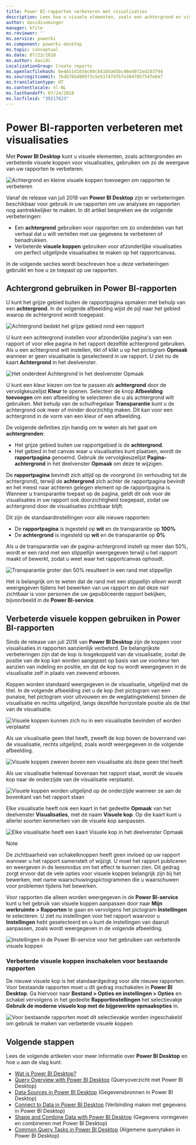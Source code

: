 ```yaml
---
title: Power BI-rapporten verbeteren met visualisaties
description: Lees hoe u visuele elementen, zoals een achtergrond en visuele koppen, gebruikt voor het verbeteren van rapporten
author: davidiseminger
manager: kfile
ms.reviewer: ''
ms.service: powerbi
ms.component: powerbi-desktop
ms.topic: conceptual
ms.date: 07/23/2018
ms.author: davidi
LocalizationGroup: Create reports
ms.openlocfilehash: be4651d1658c80c84105a65bc48e4072ed203794
ms.sourcegitcommit: 7bdb76bd80973c5e5174747b7e304705754fe647
ms.translationtype: HT
ms.contentlocale: nl-NL
ms.lasthandoff: 07/24/2018
ms.locfileid: "39217623"
---
```

# <a name="use-visual-elements-to-enhance-power-bi-reports"></a>Power BI-rapporten verbeteren met visualisaties

Met **Power BI Desktop** kunt u visuele elementen, zoals achtergronden en verbeterde visuele koppen voor visualisaties, gebruiken om zo de weergave van uw rapporten te verbeteren.

![Achtergrond en kleine visuele koppen toevoegen om rapporten te verbeteren](media/desktop-visual-elements-for-reports/visual-elements-for-reports_01.png)

Vanaf de release van juli 2018 van **Power BI Desktop** zijn er verbeteringen beschikbaar voor gebruik in uw rapporten om uw analyses en rapporten nog aantrekkelijker te maken. In dit artikel bespreken we de volgende verbeteringen: 

* Een **achtergrond** gebruiken voor rapporten om zo onderdelen van het verhaal dat u wilt vertellen met uw gegevens te verbeteren of benadrukken.
* Verbeterde **visuele koppen** gebruiken voor afzonderlijke visualisaties om perfect uitgelijnde visualisaties te maken op het rapportcanvas. 

In de volgende secties wordt beschreven hoe u deze verbeteringen gebruikt en hoe u ze toepast op uw rapporten.

## <a name="using-wallpaper-in-power-bi-reports"></a>Achtergrond gebruiken in Power BI-rapporten

U kunt het grijze gebied buiten de rapportpagina opmaken met behulp van een **achtergrond**. In de volgende afbeelding wijst de pijl naar het gebied waarop de achtergrond wordt toegepast. 

![Achtergrond bedekt het grijze gebied rond een rapport](media/desktop-visual-elements-for-reports/visual-elements-for-reports_02.png)

U kunt een achtergrond instellen voor afzonderlijke pagina's van een rapport of voor elke pagina in het rapport dezelfde achtergrond gebruiken. Als u een achtergrond wilt instellen, tikt of klikt u op het pictogram **Opmaak** wanneer er geen visualisatie is geselecteerd in uw rapport. U ziet nu de kaart **Achtergrond** in het deelvenster.

![Het onderdeel Achtergrond in het deelvenster Opmaak](media/desktop-visual-elements-for-reports/visual-elements-for-reports_03.png)

U kunt een kleur kiezen om toe te passen als **achtergrond** door de vervolgkeuzelijst **Kleur** te openen. Selecteer de knop **Afbeelding toevoegen** om een afbeelding te selecteren die u als achtergrond wilt gebruiken. Met behulp van de schuifregelaar **Transparantie** kunt u de achtergrond ook meer of minder doorzichtig maken. Dit kan voor een achtergrond in de vorm van een kleur of een afbeelding.

De volgende definities zijn handig om te weten als het gaat om **achtergronden**:

* Het grijze gebied buiten uw rapportgebied is de **achtergrond**.
* Het gebied in het canvas waar u visualisaties kunt plaatsen, wordt de **rapportpagina** genoemd. Gebruik de vervolgkeuzelijst **Pagina-achtergrond** in het deelvenster **Opmaak** om deze te wijzigen.

De **rapportpagina** bevindt zich altijd op de voorgrond (in verhouding tot de achtergrond), terwijl de **achtergrond** zich achter de rapportpagina bevindt en het meest naar achteren gelegen element op de rapportpagina is. Wanneer u transparantie toepast op de pagina, geldt dit ook voor de visualisaties in uw rapport ook doorzichtigheid toegepast, zodat uw achtergrond door de visualisaties zichtbaar blijft.

Dit zijn de standaardinstellingen voor alle nieuwe rapporten:

* De **rapportpagina** is ingesteld op **wit** en de transparantie op **100%**
* De **achtergrond** is ingesteld op **wit** en de transparantie op **0%**

Als u de transparantie van de pagina-achtergrond instelt op meer dan 50%, wordt er een rand met een stippellijn weergegeven terwijl u het rapport maakt of bewerkt, zodat u weet waar het rapportcanvas ophoudt. 

![Transparantie groter dan 50% resulteert in een rand met stippellijn](media/desktop-visual-elements-for-reports/visual-elements-for-reports_04.png)

Het is belangrijk om te weten dat de rand met een stippellijn *alleen* wordt weergegeven tijdens het bewerken van uw rapport en dat deze *niet* zichtbaar is voor personen die uw gepubliceerde rapport bekijken, bijvoorbeeld in de **Power BI-service**.


## <a name="using-improved-visual-headers-in-power-bi-reports"></a>Verbeterde visuele koppen gebruiken in Power BI-rapporten

Sinds de release van juli 2018 van **Power BI Desktop** zijn de koppen voor visualisaties in rapporten aanzienlijk verbeterd. De belangrijkste verbeteringen zijn dat de kop is losgekoppeld van de visualisatie, zodat de positie van de kop kan worden aangepast op basis van uw voorkeur ten aanzien van indeling en positie, en dat de kop nu wordt weergegeven in de visualisatie zelf in plaats van zwevend erboven. 

Koppen worden standaard weergegeven in de visualisatie, uitgelijnd met de titel. In de volgende afbeelding ziet u de kop (het pictogram van een punaise, het pictogram voor uitvouwen en de weglatingstekens) binnen de visualisatie en rechts uitgelijnd, langs dezelfde horizontale positie als de titel van de visualisatie.

![Visuele koppen kunnen zich nu in een visualisatie bevinden of worden verplaatst](media/desktop-visual-elements-for-reports/visual-elements-for-reports_05.png)

Als uw visualisatie geen titel heeft, zweeft de kop boven de bovenrand van de visualisatie, rechts uitgelijnd, zoals wordt weergegeven in de volgende afbeelding. 

![Visuele koppen zweven boven een visualisatie als deze geen titel heeft](media/desktop-visual-elements-for-reports/visual-elements-for-reports_07.png)

Als uw visualisatie helemaal bovenaan het rapport staat, wordt de visuele kop naar de onderzijde van de visualisatie verplaatst. 

![Visuele koppen worden uitgelijnd op de onderzijde wanneer ze aan de bovenkant van het rapport staan](media/desktop-visual-elements-for-reports/visual-elements-for-reports_08.png)

Elke visualisatie heeft ook een kaart in het gedeelte **Opmaak** van het deelvenster **Visualisaties**, met de naam **Visuele kop**. Op die kaart kunt u allerlei soorten kenmerken van de visuele kop aanpassen.

![Elke visualisatie heeft een kaart Visuele kop in het deelvenster Opmaak](media/desktop-visual-elements-for-reports/visual-elements-for-reports_09.png)

> [!NOTE]
> De zichtbaarheid van schakelknoppen heeft geen invloed op uw rapport wanneer u het rapport samenstelt of wijzigt. U moet het rapport publiceren en weergeven in de leesmodus om het effect te kunnen zien. Dit gedrag zorgt ervoor dat de vele opties voor visuele koppen belangrijk zijn bij het bewerken, met name waarschuwingspictogrammen die u waarschuwen voor problemen tijdens het bewerken.

Voor rapporten die alleen worden weergegeven in de **Power BI-service** kunt u het gebruik van visuele koppen aanpassen door naar **Mijn werkruimte > Rapporten** te gaan en vervolgens het pictogram **Instellingen** te selecteren. U ziet nu instellingen voor het rapport waarvoor u **Instellingen** hebt geselecteerd en u kunt de instellingen van daaruit aanpassen, zoals wordt weergegeven in de volgende afbeelding.

![Instellingen in de Power BI-service voor het gebruiken van verbeterde visuele koppen](media/desktop-visual-elements-for-reports/visual-elements-for-reports_10.png)

### <a name="enabling-improved-visual-headers-for-existing-reports"></a>Verbeterde visuele koppen inschakelen voor bestaande rapporten

De nieuwe visuele kop is het standaardgedrag voor alle nieuwe rapporten. Voor bestaande rapporten moet u dit gedrag inschakelen in **Power BI Desktop**. Ga hiervoor naar **Bestand > Opties en instellingen > Opties** en schakel vervolgens in het gedeelte **Rapportinstellingen** het selectievakje **Gebruik de moderne visuele kop met de bijgewerkte opmaakopties** in.

![Voor bestaande rapporten moet dit selectievakje worden ingeschakeld om gebruik te maken van verbeterde visuele koppen](media/desktop-visual-elements-for-reports/visual-elements-for-reports_06.png)


## <a name="next-steps"></a>Volgende stappen
Lees de volgende artikelen voor meer informatie over **Power BI Desktop** en hoe u aan de slag kunt.

* [Wat is Power BI Desktop?](desktop-what-is-desktop.md)
* [Query Overview with Power BI Desktop](desktop-query-overview.md) (Queryoverzicht met Power BI Desktop)
* [Data Sources in Power BI Desktop](desktop-data-sources.md) (Gegevensbronnen in Power BI Desktop)
* [Connect to Data in Power BI Desktop](desktop-connect-to-data.md) (Verbinding maken met gegevens in Power BI Desktop)
* [Shape and Combine Data with Power BI Desktop](desktop-shape-and-combine-data.md) (Gegevens vormgeven en combineren met Power BI Desktop)
* [Common Query Tasks in Power BI Desktop](desktop-common-query-tasks.md) (Algemene querytaken in Power BI Desktop)   

